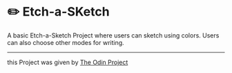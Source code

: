 # ✏️ Etch-a-SKetch

A basic Etch-a-Sketch Project where users can sketch using colors. Users can also choose other modes for writing.






****
this Project was given by [The Odin Project](https://www.theodinproject.com/)
